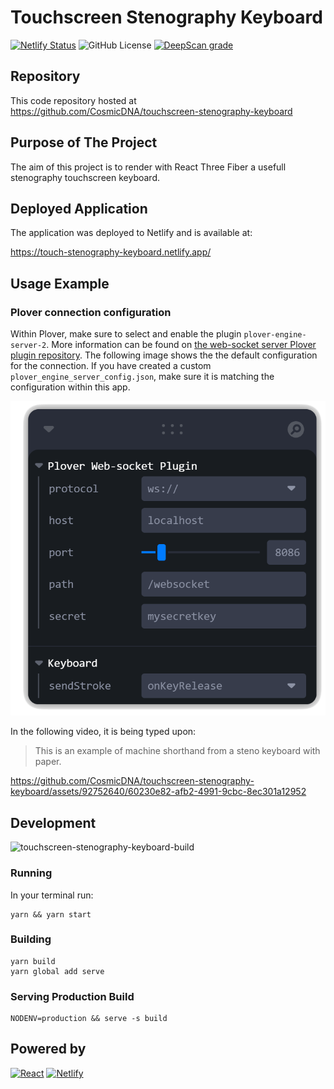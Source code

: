 # Touchscreen Stenography Keyboard

[![Netlify Status](https://api.netlify.com/api/v1/badges/2bf602f1-52ec-4611-8b73-bce4dd90a99b/deploy-status)](https://app.netlify.com/sites/touch-stenography-keyboard/deploys)
![GitHub License](https://img.shields.io/github/license/CosmicDNA/touchscreen-stenography-keyboard)
[![DeepScan grade](https://deepscan.io/api/teams/23301/projects/26581/branches/848067/badge/grade.svg)](https://deepscan.io/dashboard#view=project&tid=23301&pid=26581&bid=848067)

## Repository

This code repository hosted at https://github.com/CosmicDNA/touchscreen-stenography-keyboard

## Purpose of The Project

The aim of this project is to render with React Three Fiber a usefull stenography touchscreen keyboard.


## Deployed Application

The application was deployed to Netlify and is available at:

https://touch-stenography-keyboard.netlify.app/

## Usage Example

### Plover connection configuration

Within Plover, make sure to select and enable the plugin `plover-engine-server-2`. More information can be found on [the web-socket server Plover plugin repository](https://github.com/user202729/plover_websocket_server). The following image shows the the default configuration for the connection. If you have created a custom `plover_engine_server_config.json`, make sure it is matching the configuration within this app.


![Plover connection](<assets/Configure web-socket connection.png>)

In the following video, it is being typed upon:

> This is an example of machine shorthand from a steno keyboard with paper.



https://github.com/CosmicDNA/touchscreen-stenography-keyboard/assets/92752640/60230e82-afb2-4991-9cbc-8ec301a12952


## Development

![touchscreen-stenography-keyboard-build](https://github.com/CosmicDNA/touchscreen-stenography-keyboard/assets/92752640/1f1da328-26f4-4ca3-8055-f623a19b7edb)

### Running

In your terminal run:
```shell
yarn && yarn start
```

### Building

```shell
yarn build
yarn global add serve
```

### Serving Production Build

```shell
NODENV=production && serve -s build
```

## Powered by

[![React](https://img.shields.io/badge/React-20232A?style=for-the-badge&logo=react&logoColor=61DAFB)](https://react.dev/)
[![Netlify](https://img.shields.io/badge/Netlify-00C7B7?style=for-the-badge&logo=netlify&logoColor=white)](https://www.netlify.com/)
